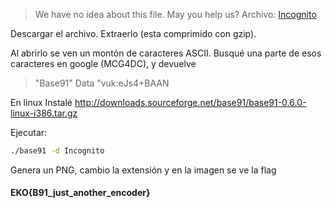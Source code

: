 > We have no idea about this file. May you help us?
Archivo: [Incognito](https://github.com/estebancano-dev/CTF-Writeups/blob/master/20200626%20Ekoparty%20Pre-CTF/Files/Incognito?raw=true "Incognito")

Descargar el archivo. Extraerlo (esta comprimido con gzip).

Al abrirlo se ven un montón de caracteres ASCII. Busqué una parte de esos caracteres en google (MCG4DC), y devuelve

> "Base91" Data "vuk:eJs4+BAAN

En linux Instalé http://downloads.sourceforge.net/base91/base91-0.6.0-linux-i386.tar.gz

Ejecutar: 
```bash
./base91 -d Incognito
```

Genera un PNG, cambio la extensión y en la imagen se ve la flag

#### EKO{B91_just_another_encoder}